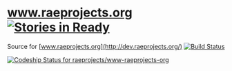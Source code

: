 #  www.raeprojects.org  [![Stories in Ready](https://badge.waffle.io/raeprojects/www-raeprojects-org.svg?label=ready&title=Ready)](http://waffle.io/raeprojects/www-raeprojects-org)

Source for [www.raeprojects.org](http://dev.raeprojects.org/)    [![Build Status](https://travis-ci.org/raeprojects/www-raeprojects-org.svg?branch=master)](https://travis-ci.org/raeprojects/www-raeprojects-org)

[ ![Codeship Status for raeprojects/www-raeprojects-org](https://codeship.com/projects/4c3aed50-71fc-0133-cff3-76d66bb8b48b/status?branch=master)](https://codeship.com/projects/117093)
